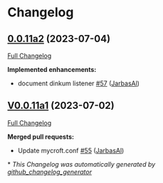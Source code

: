# Changelog

## [0.0.11a2](https://github.com/OpenVoiceOS/ovos-config/tree/0.0.11a2) (2023-07-04)

[Full Changelog](https://github.com/OpenVoiceOS/ovos-config/compare/V0.0.11a1...0.0.11a2)

**Implemented enhancements:**

- document dinkum listener [\#57](https://github.com/OpenVoiceOS/ovos-config/pull/57) ([JarbasAl](https://github.com/JarbasAl))

## [V0.0.11a1](https://github.com/OpenVoiceOS/ovos-config/tree/V0.0.11a1) (2023-07-02)

[Full Changelog](https://github.com/OpenVoiceOS/ovos-config/compare/V0.0.10...V0.0.11a1)

**Merged pull requests:**

- Update mycroft.conf [\#55](https://github.com/OpenVoiceOS/ovos-config/pull/55) ([JarbasAl](https://github.com/JarbasAl))



\* *This Changelog was automatically generated by [github_changelog_generator](https://github.com/github-changelog-generator/github-changelog-generator)*
